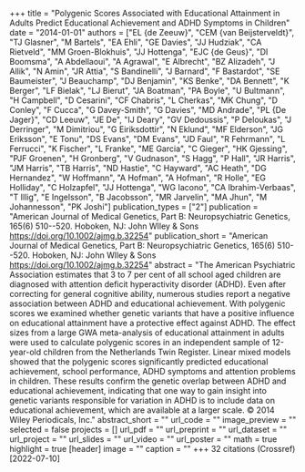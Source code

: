 +++
title = "Polygenic Scores Associated with Educational Attainment in Adults Predict Educational Achievement and ADHD Symptoms in Children"
date = "2014-01-01"
authors = ["EL {de Zeeuw}", "CEM {van Beijsterveldt}", "TJ Glasner", "M Bartels", "EA Ehli", "GE Davies", "JJ Hudziak", "CA Rietveld", "MM Groen-Blokhuis", "JJ Hottenga", "EJC {de Geus}", "DI Boomsma", "A Abdellaoui", "A Agrawal", "E Albrecht", "BZ Alizadeh", "J Allik", "N Amin", "JR Attia", "S Bandinelli", "J Barnard", "F Bastardot", "SE Baumeister", "J Beauchamp", "DJ Benjamin", "KS Benke", "DA Bennett", "K Berger", "LF Bielak", "LJ Bierut", "JA Boatman", "PA Boyle", "U Bultmann", "H Campbell", "D Cesarini", "CF Chabris", "L Cherkas", "MK Chung", "D Conley", "F Cucca", "G Davey-Smith", "G Davies", "MD Andrade", "PL {De Jager}", "CD Leeuw", "JE De", "IJ Deary", "GV Dedoussis", "P Deloukas", "J Derringer", "M Dimitriou", "G Eiriksdottir", "N Eklund", "MF Elderson", "JG Eriksson", "E Tonu", "DS Evans", "DM Evans", "JD Faul", "R Fehrmann", "L Ferrucci", "K Fischer", "L Franke", "ME Garcia", "C Gieger", "HK Gjessing", "PJF Groenen", "H Gronberg", "V Gudnason", "S Hagg", "P Hall", "JR Harris", "JM Harris", "TB Harris", "ND Hastie", "C Hayward", "AC Heath", "DG Hernandez", "W Hoffmann", "A Hofman", "A Hofman", "R Holle", "EG Holliday", "C Holzapfel", "JJ Hottenga", "WG Iacono", "CA Ibrahim-Verbaas", "T Illig", "E Ingelsson", "B Jacobsson", "MR Jarvelin", "MA Jhun", "M Johannesson", "PK Joshi"]
publication_types = ["2"]
publication = "American Journal of Medical Genetics, Part B: Neuropsychiatric Genetics, 165(6) 510--520. Hoboken, NJ: John WIley \& Sons https://doi.org/10.1002/ajmg.b.32254"
publication_short = "American Journal of Medical Genetics, Part B: Neuropsychiatric Genetics, 165(6) 510--520. Hoboken, NJ: John WIley \& Sons https://doi.org/10.1002/ajmg.b.32254"
abstract = "The American Psychiatric Association estimates that 3 to 7 per cent of all school aged children are diagnosed with attention deficit hyperactivity disorder (ADHD). Even after correcting for general cognitive ability, numerous studies report a negative association between ADHD and educational achievement. With polygenic scores we examined whether genetic variants that have a positive influence on educational attainment have a protective effect against ADHD. The effect sizes from a large GWA meta-analysis of educational attainment in adults were used to calculate polygenic scores in an independent sample of 12-year-old children from the Netherlands Twin Register. Linear mixed models showed that the polygenic scores significantly predicted educational achievement, school performance, ADHD symptoms and attention problems in children. These results confirm the genetic overlap between ADHD and educational achievement, indicating that one way to gain insight into genetic variants responsible for variation in ADHD is to include data on educational achievement, which are available at a larger scale. © 2014 Wiley Periodicals, Inc."
abstract_short = ""
url_code = ""
image_preview = ""
selected = false
projects = []
url_pdf = ""
url_preprint = ""
url_dataset = ""
url_project = ""
url_slides = ""
url_video = ""
url_poster = ""
math = true
highlight = true
[header]
image = ""
caption = ""
+++
32 citations (Crossref) [2022-07-10]
